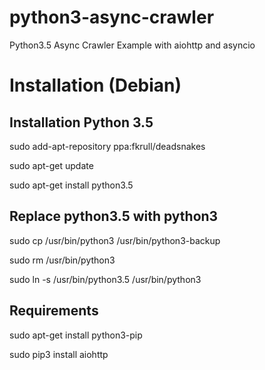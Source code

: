 # python3-async-crawler
Python3.5 Async Crawler Example with aiohttp and asyncio


# Installation (Debian)

## Installation Python 3.5
sudo add-apt-repository ppa:fkrull/deadsnakes

sudo apt-get update

sudo apt-get install python3.5

## Replace python3.5 with python3
sudo cp /usr/bin/python3 /usr/bin/python3-backup

sudo rm /usr/bin/python3

sudo ln -s /usr/bin/python3.5 /usr/bin/python3

## Requirements
sudo apt-get install python3-pip

sudo pip3 install aiohttp
